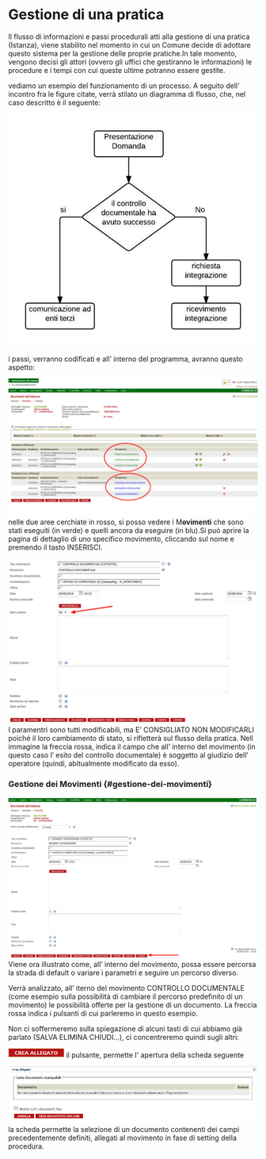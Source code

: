 # Gestione di una pratica

Il flusso di informazioni e passi procedurali atti alla gestione di una pratica \(Istanza\), viene stabilito nel momento in cui un Comune decide di adottare questo sistema per la gestione delle proprie pratiche.In tale momento, vengono decisi gli attori \(ovvero gli uffici che gestiranno le informazioni\) le procedure e i tempi con cui queste ultime potranno essere gestite.

vediamo un esempio del funzionamento di un processo. A seguito dell’ incontro fra le figure citate, verrà stilato un diagramma di flusso, che, nel caso descritto è il seguente:

![](../assets/immagine57.jpg)

i passi, verranno codificati e all’ interno del programma, avranno questo aspetto:

![](../assets/immagine58.jpg)nelle due aree cerchiate in rosso, si posso vedere i M**ovimenti** che sono stati eseguiti \(in verde\) e quelli ancora da eseguire \(in blu\).Si può aprire la pagina di dettaglio di uno specifico movimento, cliccando sul nome e premendo il tasto INSERISCI.

![](../assets/immagine59.jpg)I paramentri sono tutti modificabili, ma E’ CONSIGLIATO NON MODIFICARLI poiché il loro cambiamento di stato, si rifletterà sul flusso della pratica. Nell immagine la freccia rossa, indica il campo che all’ interno del movimento \(in questo caso l’ esito del controllo documentale\) è soggetto al giudizio dell’ operatore \(quindi, abitualmente modificato da esso\).

### Gestione dei Movimenti {#gestione-dei-movimenti}

![](../assets/immagine60.jpg)Viene ora illustrato come, all’ interno del movimento, possa essere percorsa la strada di default o variare i parametri e seguire un percorso diverso.

Verrà analizzato, all’ iterno del movimento CONTROLLO DOCUMENTALE \(come esempio sulla possibilità di cambiare il percorso predefinito di un movimento\) le possibilità offerte per la gestione di un documento. La freccia rossa indica i pulsanti di cui parleremo in questo esempio.

Non ci soffermeremo sulla spiegazione di alcuni tasti di cui abbiamo già parlato \(SALVA ELIMINA CHIUDI...\), ci concentreremo quindi sugli altri:

![](/assets/btn_cre_allegato.jpg) il pulsante, permette l' apertura della scheda seguente

![](/assets/sk_crea_allegato.jpg)
la scheda permette la selezione di un documento contenenti dei campi precedentemente definiti, allegati al movimento in fase di setting della procedura.



